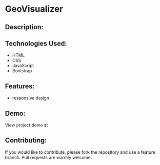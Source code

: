 # GeoVisualizer

## Description:

## Technologies Used:

- HTML
- CSS
- JavaScript
- Bootstrap

## Features:

- responsive design

## Demo:

View project demo at

## Contributing:

If you would like to contribute, please fork the repository and use a feature branch. Pull requests are warmly welcome.

